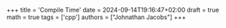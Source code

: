 +++
title = 'Compile Time'
date = 2024-09-14T19:16:47+02:00
draft = true
math = true
tags = ['cpp']
authors = ["Johnathan Jacobs"]
+++
